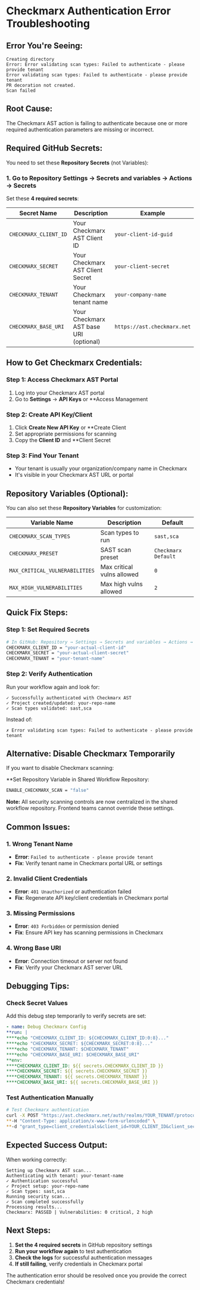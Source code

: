 # Checkmarx Authentication Error Troubleshooting

## Error You're Seeing:
```
Creating directory
Error: Error validating scan types: Failed to authenticate - please provide tenant
Error validating scan types: Failed to authenticate - please provide tenant
PR decoration not created.
Scan failed
```

## Root Cause:
The Checkmarx AST action is failing to authenticate because one or more required authentication parameters are missing or incorrect.

## Required GitHub Secrets:

You need to set these **Repository Secrets** (not Variables):

### 1. Go to Repository Settings → Secrets and variables → Actions → Secrets

Set these **4 required secrets**:

| Secret Name | Description | Example |
|-------------|-------------|---------|
| `CHECKMARX_CLIENT_ID` | Your Checkmarx AST Client ID | `your-client-id-guid` |
| `CHECKMARX_SECRET` | Your Checkmarx AST Client Secret | `your-client-secret` |
| `CHECKMARX_TENANT` | Your Checkmarx tenant name | `your-company-name` |
| `CHECKMARX_BASE_URI` | Your Checkmarx AST base URI (optional) | `https://ast.checkmarx.net` |

## How to Get Checkmarx Credentials:

### Step 1: Access Checkmarx AST Portal
1. Log into your Checkmarx AST portal
2. Go to **Settings** → **API Keys** or **Access Management

### Step 2: Create API Key/Client
1. Click **Create New API Key** or **Create Client
2. Set appropriate permissions for scanning
3. Copy the **Client ID** and **Client Secret

### Step 3: Find Your Tenant
- Your tenant is usually your organization/company name in Checkmarx
- It's visible in your Checkmarx AST URL or portal

## Repository Variables (Optional):

You can also set these **Repository Variables** for customization:

| Variable Name | Description | Default |
|---------------|-------------|---------|
| `CHECKMARX_SCAN_TYPES` | Scan types to run | `sast,sca` |
| `CHECKMARX_PRESET` | SAST scan preset | `Checkmarx Default` |
| `MAX_CRITICAL_VULNERABILITIES` | Max critical vulns allowed | `0` |
| `MAX_HIGH_VULNERABILITIES` | Max high vulns allowed | `2` |

## Quick Fix Steps:

### Step 1: Set Required Secrets
```bash
# In GitHub: Repository → Settings → Secrets and variables → Actions → Secrets
CHECKMARX_CLIENT_ID = "your-actual-client-id"
CHECKMARX_SECRET = "your-actual-client-secret"
CHECKMARX_TENANT = "your-tenant-name"
```

### Step 2: Verify Authentication
Run your workflow again and look for:
```
✓ Successfully authenticated with Checkmarx AST
✓ Project created/updated: your-repo-name
✓ Scan types validated: sast,sca
```

Instead of:
```
✗ Error validating scan types: Failed to authenticate - please provide tenant
```

## Alternative: Disable Checkmarx Temporarily

If you want to disable Checkmarx scanning:

**Set Repository Variable in Shared Workflow Repository:
```bash
ENABLE_CHECKMARX_SCAN = "false"
```

**Note:** All security scanning controls are now centralized in the shared workflow repository. Frontend teams cannot override these settings.

## Common Issues:

### 1. Wrong Tenant Name
- **Error**: `Failed to authenticate - please provide tenant`
- **Fix**: Verify tenant name in Checkmarx portal URL or settings

### 2. Invalid Client Credentials
- **Error**: `401 Unauthorized` or authentication failed
- **Fix**: Regenerate API key/client credentials in Checkmarx portal

### 3. Missing Permissions
- **Error**: `403 Forbidden` or permission denied
- **Fix**: Ensure API key has scanning permissions in Checkmarx

### 4. Wrong Base URI
- **Error**: Connection timeout or server not found
- **Fix**: Verify your Checkmarx AST server URL

## Debugging Tips:

### Check Secret Values
Add this debug step temporarily to verify secrets are set:
```yaml
- name: Debug Checkmarx Config
**run: |
****echo "CHECKMARX_CLIENT_ID: ${CHECKMARX_CLIENT_ID:0:8}..." 
****echo "CHECKMARX_SECRET: ${CHECKMARX_SECRET:0:8}..."
****echo "CHECKMARX_TENANT: $CHECKMARX_TENANT"
****echo "CHECKMARX_BASE_URI: $CHECKMARX_BASE_URI"
**env:
****CHECKMARX_CLIENT_ID: ${{ secrets.CHECKMARX_CLIENT_ID }}
****CHECKMARX_SECRET: ${{ secrets.CHECKMARX_SECRET }}
****CHECKMARX_TENANT: ${{ secrets.CHECKMARX_TENANT }}
****CHECKMARX_BASE_URI: ${{ secrets.CHECKMARX_BASE_URI }}
```

### Test Authentication Manually
```bash
# Test Checkmarx authentication
curl -X POST "https://ast.checkmarx.net/auth/realms/YOUR_TENANT/protocol/openid-connect/token" \
**-H "Content-Type: application/x-www-form-urlencoded" \
**-d "grant_type=client_credentials&client_id=YOUR_CLIENT_ID&client_secret=YOUR_CLIENT_SECRET"
```

## Expected Success Output:

When working correctly:
```
Setting up Checkmarx AST scan...
Authenticating with tenant: your-tenant-name
✓ Authentication successful
✓ Project setup: your-repo-name
✓ Scan types: sast,sca
Running security scan...
✓ Scan completed successfully
Processing results...
Checkmarx: PASSED | Vulnerabilities: 0 critical, 2 high
```

## Next Steps:

1. **Set the 4 required secrets** in GitHub repository settings
2. **Run your workflow again** to test authentication
3. **Check the logs** for successful authentication messages
4. **If still failing**, verify credentials in Checkmarx portal

The authentication error should be resolved once you provide the correct Checkmarx credentials! 
